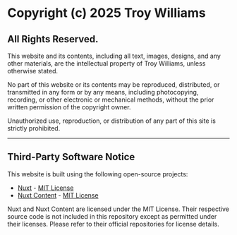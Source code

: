 # Copyright (c) 2025 Troy Williams

## All Rights Reserved.

This website and its contents, including all text, images, designs, and any other materials, are the intellectual property of Troy Williams, unless otherwise stated.

No part of this website or its contents may be reproduced, distributed, or transmitted in any form or by any means, including photocopying, recording, or other electronic or mechanical methods, without the prior written permission of the copyright owner.

Unauthorized use, reproduction, or distribution of any part of this site is strictly prohibited.

---

## Third-Party Software Notice

This website is built using the following open-source projects:

- [Nuxt](https://nuxt.com) - [MIT License](https://github.com/nuxt/nuxt/blob/main/LICENSE)
- [Nuxt Content](https://content.nuxt.com) - [MIT License](https://github.com/nuxt/content/blob/main/LICENSE)

Nuxt and Nuxt Content are licensed under the MIT License. Their respective source code is not included in this repository except as permitted under their licenses. Please refer to their official repositories for license details.
